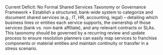 Current Deficit: No Formal Shared Services Taxonomy or Governance Framework
• Establish a structured, bank-wide system to categorize and document shared services (e.g., IT, HR, accounting, legal) – detailing which business lines or entities each service supports, the ownership of those services (bank vs. non-bank affiliate), and any relevant contracts or SLAs. This taxonomy should be governed by a recurring review and update process to ensure resolution planners can easily map services to franchise components or material entities and maintain continuity or transfer in a stress scenario.

